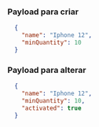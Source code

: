 ### Payload para criar

```json
  {
    "name": "Iphone 12",
    "minQuantity": 10
  }
```

### Payload para alterar

```json
  {
    "name": "Iphone 12",
    "minQuantity": 10,
    "activated": true
  }
```